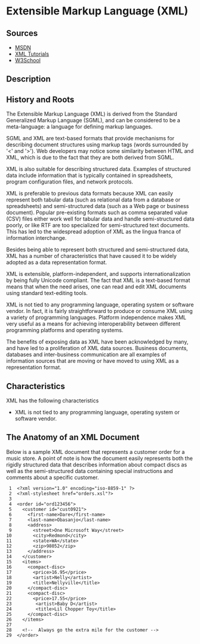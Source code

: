 # Extensible Markup Language (XML)

## Sources

* [MSDN](https://docs.microsoft.com/en-us/previous-versions/aa468558(v=msdn.10))
* [XML Tutorials](https://etutorials.org/Misc/rss/Appendix+A.+The+XML+You+Need+for+RSS/A.2+Anatomy+of+an+XML+Document/)
* [W3School](https://www.w3schools.com/XML/xml_whatis.asp)


## Description

## History and Roots

The Extensible Markup Language (XML) is derived from the Standard Generalized Markup Language (SGML), and can be considered to be a meta-language: a language for defining markup languages.

SGML and XML are text-based formats that provide mechanisms for describing document structures using markup tags (words surrounded by '<' and '>'). Web developers may notice some similarity between HTML and XML, which is due to the fact that they are both derived from SGML.

XML is also suitable for describing structured data. Examples of structured data include information that is typically contained in spreadsheets, program configuration files, and network protocols.

XML is preferable to previous data formats because XML can easily represent both tabular data (such as relational data from a database or spreadsheets) and semi-structured data (such as a Web page or business document). Popular pre-existing formats such as comma separated value (CSV) files either work well for tabular data and handle semi-structured data poorly, or like RTF are too specialized for semi-structured text documents. This has led to the widespread adoption of XML as the lingua franca of information interchange.

Besides being able to represent both structured and semi-structured data, XML has a number of characteristics that have caused it to be widely adopted as a data representation format.

XML is extensible, platform-independent, and supports internationalization by being fully Unicode compliant. The fact that XML is a text-based format means that when the need arises, one can read and edit XML documents using standard text-editing tools.

XML is not tied to any programming language, operating system or software vendor. In fact, it is fairly straightforward to produce or consume XML using a variety of programming languages. Platform independence makes XML very useful as a means for achieving interoperability between different programming platforms and operating systems.

The benefits of exposing data as XML have been acknowledged by many, and have led to a proliferation of XML data sources. Business documents, databases and inter-business communication are all examples of information sources that are moving or have moved to using XML as a representation format.

## Characteristics

XML has the following characteristics

* XML is not tied to any programming language, operating system or software vendor.

## The Anatomy of an XML Document

Below is a sample XML document that represents a customer order for a music store. A point of note is how the document easily represents both the rigidly structured data that describes information about compact discs as well as the semi-structured data containing special instructions and comments about a specific customer.

     1	<?xml version="1.0" encoding="iso-8859-1" ?>
     2	<?xml-stylesheet href="orders.xsl"?>
     3
     4	<order id="ord123456">
     5	  <customer id="cust0921">
     6	    <first-name>Dare</first-name>
     7	    <last-name>Obasanjo</last-name>
     8	    <address>
     9	      <street>One Microsoft Way</street>
    10	      <city>Redmond</city>
    11	      <state>WA</state>
    12	      <zip>98052</zip>
    13	    </address>
    14	  </customer>
    15	  <items>
    16	    <compact-disc>
    17	      <price>16.95</price>
    18	      <artist>Nelly</artist>
    19	      <title>Nellyville</title>
    20	    </compact-disc>
    21	    <compact-disc>
    22	      <price>17.55</price>
    23	       <artist>Baby D</artist>
    24	       <title>Lil Chopper Toy</title>
    25	    </compact-disc>
    26	  </items>
    27
    28	  <!--  Always go the extra mile for the customer -->
    29	</order>
